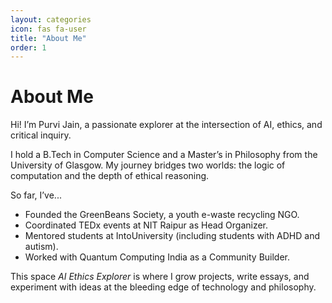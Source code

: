 ```yaml
---
layout: categories
icon: fas fa-user
title: "About Me"
order: 1
---
```



# About Me

Hi! I’m Purvi Jain, a passionate explorer at the intersection of AI, ethics, and critical inquiry.

I hold a B.Tech in Computer Science and a Master’s in Philosophy from the University of Glasgow. My journey bridges two worlds: the logic of computation and the depth of ethical reasoning.

So far, I’ve...

- Founded the GreenBeans Society, a youth e-waste recycling NGO.
- Coordinated TEDx events at NIT Raipur as Head Organizer.
- Mentored students at IntoUniversity (including students with ADHD and autism).
- Worked with Quantum Computing India as a Community Builder.

This space  *AI Ethics Explorer* is where I grow projects, write essays, and experiment with ideas at the bleeding edge of technology and philosophy.

